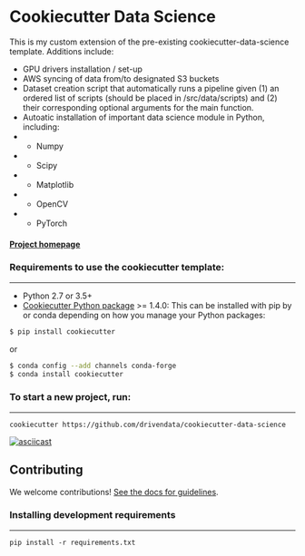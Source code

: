 # Cookiecutter Data Science

This is my custom extension of the pre-existing cookiecutter-data-science template. Additions include:

* GPU drivers installation / set-up
* AWS syncing of data from/to designated S3 buckets
* Dataset creation script that automatically runs a pipeline given (1) an ordered list of scripts (should be placed in /src/data/scripts) and (2) their corresponding optional arguments for the main function.  
* Autoatic installation of important data science module in Python, including:
* * Numpy
* * Scipy
* * Matplotlib
* * OpenCV
* * PyTorch


#### [Project homepage](http://drivendata.github.io/cookiecutter-data-science/)

### Requirements to use the cookiecutter template:
-----------
 - Python 2.7 or 3.5+
 - [Cookiecutter Python package](http://cookiecutter.readthedocs.org/en/latest/installation.html) >= 1.4.0: This can be installed with pip by or conda depending on how you manage your Python packages:

``` bash
$ pip install cookiecutter
```

or

``` bash
$ conda config --add channels conda-forge
$ conda install cookiecutter
```

### To start a new project, run:
------------

    cookiecutter https://github.com/drivendata/cookiecutter-data-science

[![asciicast](https://asciinema.org/a/9bgl5qh17wlop4xyxu9n9wr02.png)](https://asciinema.org/a/9bgl5qh17wlop4xyxu9n9wr02)

## Contributing

We welcome contributions! [See the docs for guidelines](https://drivendata.github.io/cookiecutter-data-science/#contributing).

### Installing development requirements
------------

    pip install -r requirements.txt

